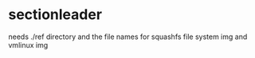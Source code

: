 # sectionleader

needs ./ref directory and the file names for squashfs file system img and vmlinux img